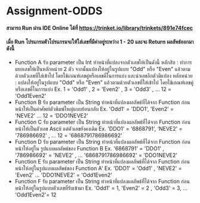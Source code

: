 ﻿
# Assignment-ODDS

#### สามารถ Run ผ่าน IDE Online ได้ที่ https://trinket.io/library/trinkets/891e74fcec

#### เมื่อ Run โปรแกรมตัวโปรแกรมจะให้ใส่เลขที่มีค่าอยู่ระหว่าง 1 - 20 และจะ Return ผลลัพธ์ออกมาดังนี้

 - Function A รับ parameter เป็น Int  ทำหน้าที่แปลงจากตัวเลขให้เป็นดังนี้
หลักสิบ : ทำการแยกเลขให้เป็นหลักหน่วย 2 ตัว จากนั้นแปลงให้อยู่ในรูปแบบ "Odd" หรือ "Even" แล้วตามด้วยตัวเลขที่ใส่เข้าไป โดยใช้เกณฑ์เลขคู่หรือเลขคี่ในการแบ่ง และนำเลขอีกตัวมีแปลง
หลักหน่วย : แปลงให้อยู่ในรูปแบบ "Odd" หรือ "Even" แล้วตามด้วยตัวเลขที่ใส่เข้าไป โดยใช้เกณฑ์เลขคู่หรือเลขคี่ในการแบ่ง
Ex. 1 = 'Odd1' , 2 = 'Even2' , 3 = 'Odd3' , … 12 = 'Odd1Even2'
- Function B รับ parameter เป็น String ทำหน้าที่แปลงผลลัพธ์ที่ได้จาก Function ก่อนหน้าให้เป็นคำศัพท์ตัวพิมพ์ใหญ่แบบย้อนกลับ
Ex. 'Odd1' = 'DDO1', 'Even2' = 'NEVE2' … 12 = 'DDO1NEVE2'
- Function C รับ parameter เป็น String ทำหน้าที่แปลงผลลัพธ์ที่ได้จาก Function ก่อนหน้าให้เป็นตัวเลข Ascii แต่ตัวเลขยังคงเดิม
Ex. 'DDO1' = ‘6868791', ‘NEVE2' = '786986692' , … 12 = '6868791786986692'
- Function D รับ parameter เป็น String ทำหน้าที่แปลงผลลัพธ์ที่ได้จาก Function ก่อนหน้าให้อยู่ใน	รูปแบบผลลัพธ์ของ Function B
Ex. '6868791' = 'DDO1' , '786986692' = 'NEVE2' , …  '6868791786986692' =  'DDO1NEVE2'
- Function E รับ parameter เป็น String ทำหน้าที่แปลงผลลัพธ์ที่ได้จาก Function ก่อนหน้าให้อยู่ในรูปแบบผลลัพธ์ของ Function A'
Ex. 'DDO1' = 'Odd1' , 'NEVE2' = 'Even2' … 'DDO1NEVE2' = 'Odd1Even2'
- Function F รับ parameter เป็น String ทำหน้าที่แปลงผลลัพธ์ที่ได้จาก Function ก่อนหน้าให้อยู่ในรูปแบบตัวเลขที่รับเข้ามา
Ex. 'Odd1' = 1, 'Even2’ = 2 , 'Odd3' = 3, … 'Odd1Even2'= 12
 
